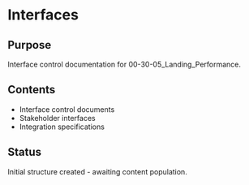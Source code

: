 # Interfaces

## Purpose
Interface control documentation for 00-30-05_Landing_Performance.

## Contents
- Interface control documents
- Stakeholder interfaces
- Integration specifications

## Status
Initial structure created - awaiting content population.
